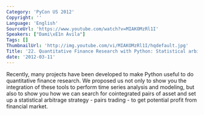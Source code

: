 ```yaml
---
Category: 'PyCon US 2012'
Copyright: ''
Language: 'English'
SourceUrl: 'https://www.youtube.com/watch?v=MIAKOMzRl1I'
Speakers: ["Dami\xE1n Avila"]
Tags: []
ThumbnailUrl: 'http://img.youtube.com/vi/MIAKOMzRl1I/hqdefault.jpg'
Title: '22. Quantitative Finance Research with Python: Statistical arbitrage.'
date: '2012-03-11'
---
```

Recently, many projects have been developed to make Python useful to do
quantitative finance research. We proposed us not only to show you the
integration of these tools to perform time series analysis and modeling, but
also to show you how we can search for cointegrated pairs of asset and set up
a statistical arbitrage strategy - pairs trading - to get potential profit
from financial market.

